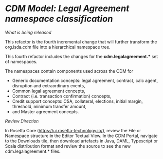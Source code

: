 # *CDM Model: Legal Agreement namespace classification*

_What is being released_

This refactor is the fourth incremental change that will further transform the org.isda.cdm file into a hierarchical namespace tree.

This fourth refactor includes the changes for the __cdm.legalagreement.*__ set of namespaces.

The namespaces contain components used across the CDM for 
* Generic documentation concepts: legal agreement, contract, calc agent, disruption and extraordinary events,
* Common legal agreement concepts,
* Contract (i.e. transaction confirmation) concepts, 
* Credit support concepts: CSA, collateral, elections, initial margin, threshold, minimum transfer amount,
* and Master agreement concepts.

_Review Direction_

In Rosetta Core (https://ui.rosetta-technology.io/), review the File or Namespace structure in the Editor Textual View. In the CDM Portal, 
navigate to the Downloads tile, then download artefacts in Java, DAML, Typescript or Scala distribution format and review the source to see the new cdm.legalagreement.* files.
